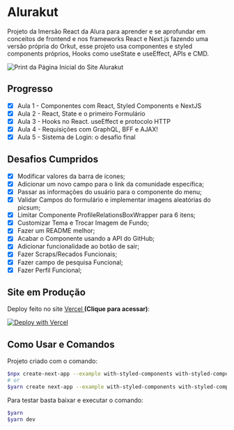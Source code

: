 # Alurakut

Projeto da Imersão React da Alura para aprender e se aprofundar em conceitos de frontend e nos frameworks React e Next.js fazendo uma versão própria do Orkut, esse projeto usa componentes e styled components próprios, Hooks como useState e useEffect, APIs e CMD.

![Print da Página Inicial do Site Alurakut](img/GifSite.gif)

## Progresso

- [x] Aula 1 - Componentes com React, Styled Components e NextJS
- [x] Aula 2 - React, State e o primeiro Formulário
- [x] Aula 3 - Hooks no React. useEffect e protocolo HTTP
- [x] Aula 4 - Requisições com GraphQL, BFF e AJAX!
- [x] Aula 5 - Sistema de Login: o desafio final

## Desafios Cumpridos

- [x] Modificar valores da barra de ícones;
- [x] Adicionar um novo campo para o link da comunidade específica;
- [x] Passar as informações do usuário para o componente do menu;
- [x] Validar Campos do formulário e implementar imagens aleatórias do picsum;
- [x] Limitar Componente ProfileRelationsBoxWrapper para 6 itens;
- [x] Customizar Tema e Trocar Imagem de Fundo;
- [x] Fazer um README melhor;
- [x] Acabar o Componente usando a API do GitHub;
- [x] Adicionar funcionalidade ao botão de sair;
- [x] Fazer Scraps/Recados Funcionais;
- [x] Fazer campo de pesquisa Funcional;
- [x] Fazer Perfil Funcional;

## Site em Produção

Deploy feito no site [Vercel ](https://vercel.com) **(Clique para acessar)**:

[![Deploy with Vercel](https://vercel.com/button)](https://alurakut-vinicius-godoy.vercel.app/)

## Como Usar e Comandos

Projeto criado com o comando:

```bash
$npx create-next-app --example with-styled-components with-styled-components-app
# or
$yarn create next-app --example with-styled-components with-styled-components-app
```

Para testar basta baixar e executar o comando:

```bash
$yarn
$yarn dev
```
